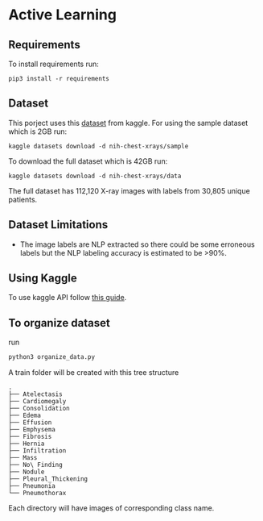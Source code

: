 # Active Learning

## Requirements
To install requirements run:

```
pip3 install -r requirements
```
## Dataset
This porject uses this [dataset](https://www.kaggle.com/nih-chest-xrays/data/home) from kaggle. For using the sample dataset which is 2GB run: 
```
kaggle datasets download -d nih-chest-xrays/sample
```
To download the full dataset which is 42GB run:
```
kaggle datasets download -d nih-chest-xrays/data
```

The full dataset has 112,120 X-ray images with labels from 30,805 unique patients.

## Dataset Limitations
* The image labels are NLP extracted so there could be some erroneous labels but the NLP labeling accuracy is estimated to be >90%.

## Using Kaggle
To use kaggle API follow [this guide](https://github.com/Kaggle/kaggle-api).

## To organize dataset

run

```python
python3 organize_data.py
```

A train folder will be created with this tree structure
```
.
├── Atelectasis
├── Cardiomegaly
├── Consolidation
├── Edema
├── Effusion
├── Emphysema
├── Fibrosis
├── Hernia
├── Infiltration
├── Mass
├── No\ Finding
├── Nodule
├── Pleural_Thickening
├── Pneumonia
└── Pneumothorax
```
Each directory will have images of corresponding class name.
